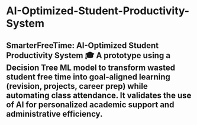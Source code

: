 # AI-Optimized-Student-Productivity-System
## SmarterFreeTime: AI-Optimized Student Productivity System 🎓  A prototype using a **Decision Tree ML model** to transform wasted student free time into **goal-aligned learning** (revision, projects, career prep) while automating class attendance. It validates the use of AI for personalized academic support and administrative efficiency.
